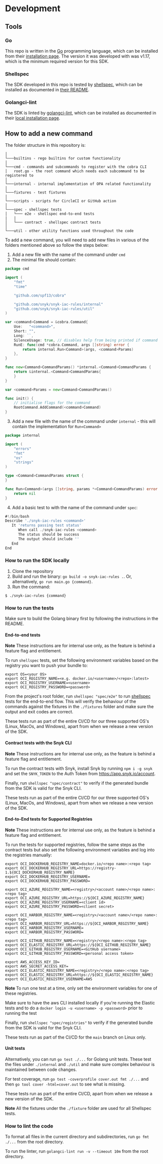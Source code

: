 # Development

## Tools

### Go

This repo is written in the [Go](https://golang.org) programming language, which can be installed from their [installation page](https://golang.org/doc/install). The version it was developed with was v1.17, which is the minimum required version for this SDK.

### Shellspec
The SDK developed in this repo is tested by [shellspec](https://github.com/shellspec/shellspec), which can be installed as documented in [their README](https://github.com/shellspec/shellspec#installation).

### Golangci-lint
The SDK is linted by [golangci-lint](https://github.com/golangci/golangci-lint), which can be installed as documented in their [local installation page](https://golangci-lint.run/usage/install/#local-installation).

## How to add a new command

The folder structure in this repository is:
```
│   
└───builtins - rego builtins for custom functionality
│
└───cmd - commands and subcommands to register with the cobra CLI  
│   root.go - the root command which needs each subcommand to be registered to
│
└───internal - internal implementation of OPA related functionality
│   
└───fixtures - test fixtures
│   
└───scripts - scripts for CircleCI or GitHub action
│   
└───spec - shellspec tests
│   └─── e2e - shellspec end-to-end tests
|   |
│   └─── contract - shellspec contract tests
│   
└───util - other utility functions used throughout the code
```

To add a new command, you will need to add new files in various of the folders mentioned above so follow the steps below:
1. Add a new file with the name of the command under `cmd`
2. The minimal file should contain:
```go
package cmd

import (
	"fmt"
	"time"

	"github.com/spf13/cobra"

	"github.com/snyk/snyk-iac-rules/internal"
	"github.com/snyk/snyk-iac-rules/util"
)

var <command>Command = &cobra.Command{
	Use:   "<command>",
	Short: "",
	Long: ``,
	SilenceUsage: true, // disables help from being printed if command fails
	RunE: func(cmd *cobra.Command, args []string) error {
		return internal.Run<Command>(args, <command>Params)
	},
}

func new<Command>CommandParams() *internal.<Command>CommandParams {
	return &internal.<Command>CommandParams{
	}
}

var <command>Params = new<Command>CommandParams()

func init() {
	// initialise flags for the command
	RootCommand.AddCommand(<command>Command)
}
```

3. Add a new file with the name of the command under `internal` - this will contain the implementation for `Run<Command>`

```go
package internal

import (
	"errors"
	"fmt"
	"os"
	"strings"
)

type <Command>CommandParams struct {
}

func Run<Command>(args []string, params *<Command>CommandParams) error {
	return nil
}
```

4. Add a basic test to with the name of the command under `spec`:

```go
#!/bin/bash
Describe './snyk-iac-rules <command>'
   It 'returns passing test status'
      When call ./snyk-iac-rules <command>
      The status should be success
      The output should include ''
   End
End
```  

### How to run the SDK locally

1. Clone the repository
2. Build and run the binary: `go build -o snyk-iac-rules .`. Or, alternatively, `go run main.go {command}`.
3. Run the command:
```
$ ./snyk-iac-rules {command}
```

### How to run the tests

Make sure to build the Golang binary first by following the instructions in the README.

#### End-to-end tests
**Note** These instructions are for internal use only, as the  feature is behind a feature flag and entitlement.

To run `shellspec` tests, set the following environment variables based on the registry you want to push your bundle to:
```
export OS=<your OS>
export OCI_REGISTRY_NAME=<e.g. docker.io/<username>/<repo>:latest>
export OCI_REGISTRY_USERNAME=<username>
export OCI_REGISTRY_PASSWORD=<password>
```

From the project's root folder, run `shellspec "spec/e2e"` to run [shellspec](https://github.com/shellspec/shellspec) tests for the end-to-end flow. This will verify the behaviour of the commands against the fixtures in the `./fixtures` folder and make sure the output and exit codes are correct.

These tests run as part of the entire CI/CD for our three supported OS's (Linux, MacOs, and Windows), apart from when we release a new version of the SDK.

#### Contract tests with the Snyk CLI
**Note** These instructions are for internal use only, as the  feature is behind a feature flag and entitlement.

To run the contract tests with Snyk, install Snyk by running `npm i -g snyk` and set the `SNYK_TOKEN` to the Auth Token from https://app.snyk.io/account. 

Finally, run `shellspec "spec/contract"` to verify if the generated bundle from the SDK is valid for the Snyk CLI. 

These tests run as part of the entire CI/CD for our three supported OS's (Linux, MacOs, and Windows), apart from when we release a new version of the SDK.

#### End-to-End tests for Supported Registries
**Note** These instructions are for internal use only, as the  feature is behind a feature flag and entitlement.

To run the tests for supported registries, follow the same steps as the contract tests but also set the following environment variables and log into the registries manually:
```
export OCI_DOCKERHUB_REGISTRY_NAME=docker.io/<repo name>:<repo tag>
export OCI_DOCKERHUB_REGISTRY_URL=https://registry-1.${OCI_DOCKERHUB_REGISTRY_NAME}
export OCI_DOCKERHUB_REGISTRY_USERNAME=
export OCI_DOCKERHUB_REGISTRY_PASSWORD=

export OCI_AZURE_REGISTRY_NAME=<registry>/<account name>/<repo name>:<repo tag>
export OCI_AZURE_REGISTRY_URL=https://${OCI_AZURE_REGISTRY_NAME}
export OCI_AZURE_REGISTRY_USERNAME=<client id>
export OCI_AZURE_REGISTRY_PASSWORD=<client secret>

export OCI_HARBOR_REGISTRY_NAME=<registry>/<account name>/<repo name>:<repo tag>
export OCI_HARBOR_REGISTRY_URL=https://${OCI_HARBOR_REGISTRY_NAME}
export OCI_HARBOR_REGISTRY_USERNAME=
export OCI_HARBOR_REGISTRY_PASSWORD=

export OCI_GITHUB_REGISTRY_NAME=<registry>/<repo name>:<repo tag>
export OCI_ELASTIC_REGISTRY_URL=https://${OCI_GITHUB_REGISTRY_NAME}
export OCI_GITHUB_REGISTRY_USERNAME=<GitHub username>
export OCI_GITHUB_REGISTRY_PASSWORD=<personal access token>

export AWS_ACCESS_KEY_ID=
export AWS_SECRET_ACCESS_KEY=
export OCI_ELASTIC_REGISTRY_NAME=<registry>/<repo name>:<repo tag>
export OCI_ELASTIC_REGISTRY_URL=https://${OCI_ELASTIC_REGISTRY_NAME}
export OCI_ELASTIC_REGISTRY_USERNAME=AWS
```
**Note** To run one test at a time, only set the environment variables for one of these registries.

Make sure to have the aws CLI installed locally if you're running the Elastic tests and to do a `docker login -u <username> -p <password>` prior to running the test

Finally, run `shellspec "spec/registries"` to verify if the generated bundle from the SDK is valid for the Snyk CLI.

These tests run as part of the CI/CD for the `main` branch on Linux only.

#### Unit tests

Alternatively, you can run `go test ./...` for Golang unit tests. These test the files under `./internal` and `./util` and make sure complex behaviour is maintained between code changes.

For test coverage, run `go test -coverprofile cover.out fmt ./...` and then `go tool cover -html=cover.out` to see what is missing.

These tests run as part of the entire CI/CD, apart from when we release a new version of the SDK.

**Note**
All the fixtures under the `./fixture` folder are used for all Shellspec tests.

### How to lint the code

To format all files in the current directory and subdirectories, run `go fmt ./...` from the root directory.

To run the linter, run `golangci-lint run -v --timeout 10m` from the root directory.

